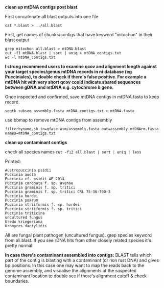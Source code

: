 **clean up mtDNA contigs post blast**

First concatenate all blast outputs into one file

```
cat *.blast > ../all.blast
```

First, get names of chunks/contigs that have keyword "mitochon" in their blast output
```
grep mitochon all.blast > mtDNA.blast
cut -f1 mtDNA.blast | sort | uniq > mtDNA_contigs.txt
wc -l mtDNA_contigs.txt
```

**I strong recommend users to examine qcov and alignment length against your target species/genus mtDNA records in nt database (eg Pucciniales), to double check if there's false positive. For example a mtDNA hit with very short qcov could indicate shared sequences between gDNA and mtDNA e.g. cytochrome b gene.**

Once inspected and confirmed, save mtDNA contigs in mtDNA.fasta to keep record. 
```
seqtk subseq assembly.fasta mtDNA_contigs.txt > mtDNA.fasta
```

use bbmap to remove mtDNA contigs from assembly
```
filterbyname.sh in=gfase_asm/assembly.fasta out=assembly.mtDNArm.fasta names=mtDNA_contigs.txt
```

**clean up contaminant contigs**

check all species names 
`cut -f12 all.blast | sort | uniq | less`

Printed:
```
Austropuccinia psidii
Puccinia aucta
Puccinia cf. psidii AE-2014
Puccinia coronata f. sp. avenae
Puccinia graminis f. sp. tritici
Puccinia graminis f. sp. tritici CRL 75-36-700-3
Puccinia hordei
Puccinia poarum
Puccinia striiformis f. sp. hordei
Puccinia striiformis f. sp. tritici
Puccinia triticina
uncultured fungus
Uredo kriegeriana
Uromyces dactylidis
```
All are fungal plant pathogen (uncultured fungus).
grep species keyword from all.blast. If you see rDNA hits from other closely related species it's pretty normal

**In case there's contaminant assembled into contigs:**
BLAST tells which part of the contig is blasting with a contaminant (or non rust DNA) and gives bp positions. In this case one may want to map the reads back to the genome assembly, and visualise the alignments at the suspected contaminant location to double see if there's alignment cutoff & check boundaries. 